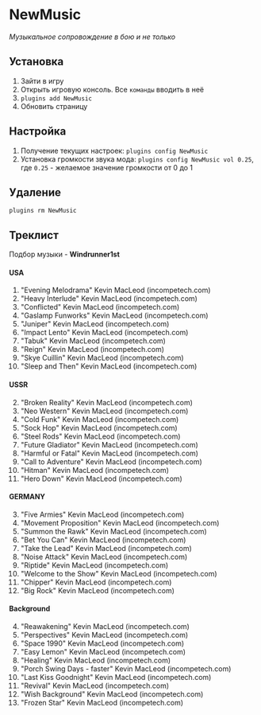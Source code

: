 # NewMusic
*Музыкальное сопровождение в бою и не только*

## Установка
1. Зайти в игру
2. Открыть игровую консоль. Все `команды` вводить в неё
3. `plugins add NewMusic`
4. Обновить страницу

## Настройка
1. Получение текущих настроек: `plugins config NewMusic`
2. Установка громкости звука мода: `plugins config NewMusic vol 0.25`, где `0.25` - желаемое значение громкости от 0 до 1

## Удаление
`plugins rm NewMusic`

## Треклист

Подбор музыки - **Windrunner1st**

#### USA
1. "Evening Melodrama" Kevin MacLeod (incompetech.com) 
1. "Heavy Interlude" Kevin MacLeod (incompetech.com) 
1. "Conflicted" Kevin MacLeod (incompetech.com) 
1. "Gaslamp Funworks" Kevin MacLeod (incompetech.com)
1. "Juniper" Kevin MacLeod (incompetech.com) 
1. "Impact Lento" Kevin MacLeod (incompetech.com) 
1. "Tabuk" Kevin MacLeod (incompetech.com) 
1. "Reign" Kevin MacLeod (incompetech.com) 
1. "Skye Cuillin" Kevin MacLeod (incompetech.com) 
1. "Sleep and Then" Kevin MacLeod (incompetech.com) 

#### USSR
2. "Broken Reality" Kevin MacLeod (incompetech.com)
2. "Neo Western" Kevin MacLeod (incompetech.com)
2. "Cold Funk" Kevin MacLeod (incompetech.com)
2. "Sock Hop" Kevin MacLeod (incompetech.com) 
2. "Steel Rods" Kevin MacLeod (incompetech.com) 
2. "Future Gladiator" Kevin MacLeod (incompetech.com) 
2. "Harmful or Fatal" Kevin MacLeod (incompetech.com) 
2. "Call to Adventure" Kevin MacLeod (incompetech.com) 
2. "Hitman" Kevin MacLeod (incompetech.com) 
2. "Hero Down" Kevin MacLeod (incompetech.com) 

#### GERMANY
3. "Five Armies" Kevin MacLeod (incompetech.com) 
3. "Movement Proposition" Kevin MacLeod (incompetech.com) 
3. "Summon the Rawk" Kevin MacLeod (incompetech.com) 
3. "Bet You Can" Kevin MacLeod (incompetech.com) 
3. "Take the Lead" Kevin MacLeod (incompetech.com) 
3. "Noise Attack" Kevin MacLeod (incompetech.com) 
3. "Riptide" Kevin MacLeod (incompetech.com) 
3. "Welcome to the Show" Kevin MacLeod (incompetech.com) 
3. "Chipper" Kevin MacLeod (incompetech.com) 
3. "Big Rock" Kevin MacLeod (incompetech.com) 

#### Background
4. "Reawakening" Kevin MacLeod (incompetech.com) 
4. "Perspectives" Kevin MacLeod (incompetech.com) 
4. "Space 1990" Kevin MacLeod (incompetech.com) 
4. "Easy Lemon" Kevin MacLeod (incompetech.com) 
4. "Healing" Kevin MacLeod (incompetech.com) 
4. "Porch Swing Days - faster" Kevin MacLeod (incompetech.com) 
4. "Last Kiss Goodnight" Kevin MacLeod (incompetech.com) 
4. "Revival" Kevin MacLeod (incompetech.com) 
4. "Wish Background" Kevin MacLeod (incompetech.com)
4. "Frozen Star" Kevin MacLeod (incompetech.com) 

